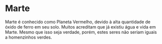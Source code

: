 # Marte

Marte é conhecido como Planeta Vermelho, devido à alta quantidade de óxido de
ferro em seu solo. Muitos acreditam que já existiu água e vida em Marte. Mesmo
que isso seja verdade, porém, estes seres não seriam iguais a homenzinhos
verdes.
